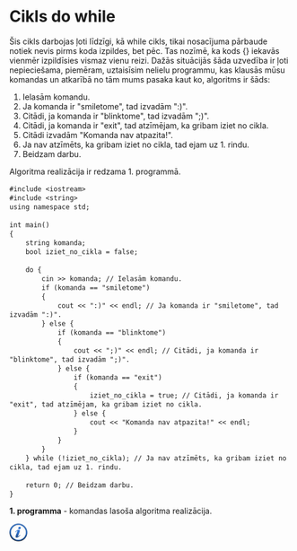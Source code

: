 # Cikls do while

Šis cikls darbojas ļoti līdzīgi, kā while cikls, tikai nosacījuma pārbaude notiek nevis pirms koda izpildes, bet pēc. Tas nozīmē, ka kods \{\} iekavās vienmēr izpildīsies vismaz vienu reizi. Dažās situācijās šāda uzvedība ir ļoti nepieciešama, piemēram, uztaisīsim nelielu programmu, kas klausās mūsu komandas un atkarībā no tām mums pasaka kaut ko, algoritms ir šāds:

1. Ielasām komandu.
1. Ja komanda ir "smiletome", tad izvadām ":)".
1. Citādi, ja komanda ir "blinktome", tad izvadām ";)".
1. Citādi, ja komanda ir "exit", tad atzīmējam, ka gribam iziet no cikla.
1. Citādi izvadām "Komanda nav atpazita!".
1. Ja nav atzīmēts, ka gribam iziet no cikla, tad ejam uz 1. rindu.
1. Beidzam darbu.

Algoritma realizācija ir redzama 1. programmā.

```
#include <iostream>
#include <string>
using namespace std;

int main()
{
    string komanda;
    bool iziet_no_cikla = false;

    do {
        cin >> komanda; // Ielasām komandu.
        if (komanda == "smiletome")
        {
            cout << ":)" << endl; // Ja komanda ir "smiletome", tad izvadām ":)".
        } else {
            if (komanda == "blinktome")
            {
                cout << ";)" << endl; // Citādi, ja komanda ir "blinktome", tad izvadām ";)".
            } else {
                if (komanda == "exit")
                {
                    iziet_no_cikla = true; // Citādi, ja komanda ir "exit", tad atzīmējam, ka gribam iziet no cikla.
                } else {
                    cout << "Komanda nav atpazita!" << endl;
                }
            }
        }
    } while (!iziet_no_cikla); // Ja nav atzīmēts, ka gribam iziet no cikla, tad ejam uz 1. rindu.

    return 0; // Beidzam darbu.
}
```

**1. programma** - komandas lasoša algoritma realizācija.

<a href="http://www.cplusplus.com/doc/tutorial/control/" target="_blank">![Vairāk informācija](/media/theory/information.png)</a>